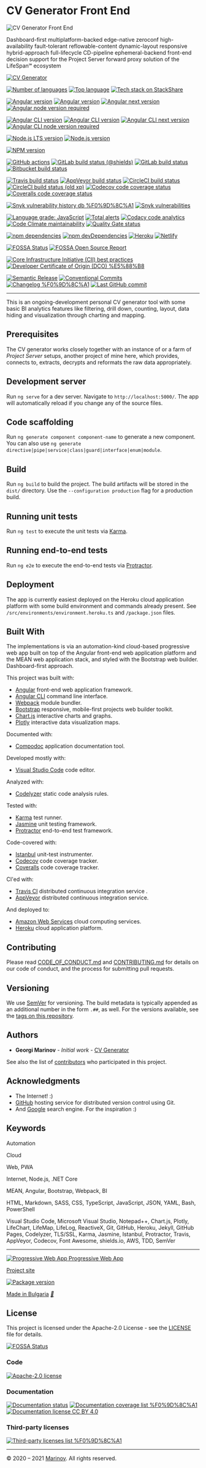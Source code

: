 # CV Generator Front End

![CV Generator Front End](https://github.com/Yrkki/cv-generator-life-logo/blob/master/favicon/cv-generator-fe/favicon/favicon.ico?raw=true)

Dashboard-first multiplatform-backed edge-native zeroconf high-availability fault-tolerant reflowable-content dynamic-layout responsive hybrid-approach full-lifecycle CD-pipeline ephemeral-backend front-end decision support for the Project Server forward proxy solution of the LifeSpan℠ ecosystem

[![CV Generator](https://cv-generator-project-server.herokuapp.com/images/assets/CV%20Generator%20architecture.png)](http://cvgenerator.marinov.link/ "CV Generator")

[![Number of languages](https://img.shields.io/github/languages/count/Yrkki/cv-generator-fe.svg)](https://github.com/Yrkki/cv-generator-fe "Number of languages")
[![Top language](https://img.shields.io/github/languages/top/Yrkki/cv-generator-fe.svg)](https://github.com/Yrkki/cv-generator-fe "Top language")
[![Tech stack on StackShare](https://img.shields.io/badge/tech-stack-0690fa.svg)](https://stackshare.io/Yrkki/cv-generator "Tech stack on StackShare")

[![Angular version](https://img.shields.io/github/package-json/dependency-version/yrkki/cv-generator-fe/@angular/core)](https://github.com/Yrkki/cv-generator-fe/blob/master/package.json "Angular version")
[![Angular version](https://img.shields.io/npm/v/@angular/core.svg?label=latest)](https://www.npmjs.com/package/@angular/core "Angular version")
[![Angular next version](https://img.shields.io/npm/v/@angular/core/next.svg?label=next)](https://www.npmjs.com/package/@angular/core/v/next "Angular next version")
[![Angular node version required](https://img.shields.io/node/v/@angular/core)](https://www.npmjs.com/package/@angular/core "Angular node version required")

[![Angular CLI version](https://img.shields.io/github/package-json/dependency-version/yrkki/cv-generator-fe/dev/@angular/cli)](https://github.com/Yrkki/cv-generator-fe/blob/master/package.json "Angular CLI version")
[![Angular CLI version](https://img.shields.io/npm/v/@angular/cli.svg?label=latest)](https://www.npmjs.com/package/@angular/cli "Angular CLI version")
[![Angular CLI next version](https://img.shields.io/npm/v/@angular/cli/next.svg?label=next)](https://www.npmjs.com/package/@angular/cli/v/next "Angular CLI next version")
[![Angular CLI node version required](https://img.shields.io/node/v/@angular/cli)](https://www.npmjs.com/package/@angular/cli "Angular CLI node version required")

[![Node.js LTS version](https://img.shields.io/npm/v/node/lts.svg?label=node@lts)](https://www.npmjs.com/package/node/v/lts "Node.js LTS version")
[![Node.js version](https://img.shields.io/npm/v/node.svg?label=node)](https://www.npmjs.com/package/node "Node.js version")

[![NPM version](https://img.shields.io/npm/v/npm.svg)](https://www.npmjs.com/package/npm "NPM version")

[![GitHub actions](https://img.shields.io/gitlab/pipeline/Yrkki/cv-generator-fe/master?logo=github)](https://github.com/Yrkki/cv-generator-fe/actions "GitHub actions")
[![GitLab build status (@shields)](https://img.shields.io/gitlab/pipeline/Yrkki/cv-generator-fe/master?logo=gitlab)](https://gitlab.com/Yrkki/cv-generator-fe/-/pipelines "GitLab build status (@shields)")
[![GitLab build status](https://gitlab.com/Yrkki/cv-generator-fe/badges/master/pipeline.svg)](https://gitlab.com/Yrkki/cv-generator-fe/-/pipelines "GitLab build status")
[![Bitbucket build status](https://img.shields.io/bitbucket/pipelines/Yrkki/cv-generator-fe/master?logo=bitbucket&logoColor=0052cc)](https://bitbucket.org/Yrkki/cv-generator-fe/addon/pipelines/home "Bitbucket build status")

[![Travis build status](https://api.travis-ci.com/Yrkki/cv-generator-fe.svg?branch=master)](https://app.travis-ci.com/github/Yrkki/cv-generator-fe/builds "Travis build status")
[![AppVeyor build status](https://ci.appveyor.com/api/projects/status/8jco03v5wvojnqu0?svg=true)](https://ci.appveyor.com/project/Yrkki/cv-generator-fe "AppVeyor build status")
[![CircleCI build status](https://img.shields.io/circleci/build/github/Yrkki/cv-generator-fe?logo=circleci&token=cecd81eb8377394888c00e076646a0801cd07712)](https://app.circleci.com/pipelines/github/Yrkki/cv-generator-fe "CircleCI build status")
[![CircleCI build status (old xp)](https://circleci.com/gh/Yrkki/cv-generator-fe.svg?style=svg)](https://circleci.com/gh/Yrkki/cv-generator-fe "CircleCI build status (old xp)")
[![Codecov code coverage status](https://codecov.io/gh/Yrkki/cv-generator-fe/branch/master/graph/badge.svg)](https://codecov.io/gh/Yrkki/cv-generator-fe?search=&trend=all%20time "Codecov code coverage status")
[![Coveralls code coverage status](https://coveralls.io/repos/github/Yrkki/cv-generator-fe/badge.svg?branch=master)](https://coveralls.io/github/Yrkki/cv-generator-fe?branch=master "Coveralls code coverage status")

[![Snyk vulnerability history db %F0%9D%8C%A1](https://img.shields.io/badge/vulnerability%20history-db%20%F0%9D%8C%A1-success?logo=snyk&logoColor=4c4a73)](https://snyk.io/vuln/npm:cv-generator-fe "Snyk vulnerability history db")
[![Snyk vulnerabilities](https://img.shields.io/snyk/vulnerabilities/github/yrkki/cv-generator-fe)](https://app.snyk.io/org/yrkki/project/fa16a2a4-b6e4-4261-9c6e-b02397763950 "Snyk vulnerabilities")

[![Language grade: JavaScript](https://img.shields.io/lgtm/grade/javascript/g/Yrkki/cv-generator-fe.svg?logo=lgtm)](https://lgtm.com/projects/g/Yrkki/cv-generator-fe/context:javascript "Language grade: JavaScript")
[![Total alerts](https://img.shields.io/lgtm/alerts/g/Yrkki/cv-generator-fe.svg?logo=lgtm)](https://lgtm.com/projects/g/Yrkki/cv-generator-fe/alerts/ "Total alerts")
[![Codacy code analytics](https://app.codacy.com/project/badge/Grade/7af76c2472f942b6a34eefe67507caed)](https://www.codacy.com/manual/Yrkki/cv-generator-fe?utm_source=github.com&amp;utm_medium=referral&amp;utm_content=Yrkki/cv-generator-fe&amp;utm_campaign=Badge_Grade "Codacy code analytics")
[![Code Climate maintainability](https://api.codeclimate.com/v1/badges/f65c044a3966e1bccda6/maintainability)](https://codeclimate.com/github/Yrkki/cv-generator-fe/maintainability "Code Climate maintainability")
[![Quality Gate status](https://sonarcloud.io/api/project_badges/measure?project=Yrkki_cv-generator-fe&metric=alert_status)](https://sonarcloud.io/dashboard?id=Yrkki_cv-generator-fe "Quality Gate status")

[![npm dependencies](https://status.david-dm.org/gh/Yrkki/cv-generator-fe.svg)](https://david-dm.org/Yrkki/cv-generator-fe "npm dependencies")
[![npm devDependencies](https://status.david-dm.org/gh/Yrkki/cv-generator-fe.svg?type=dev)](https://david-dm.org/Yrkki/cv-generator-fe?type=dev "npm devDependencies")
[![Heroku](https://heroku-badges.herokuapp.com/?app=cv-generator-fe)](https://dashboard.heroku.com/apps/cv-generator-fe "Heroku")
[![Netlify](https://api.netlify.com/api/v1/badges/ae6d4bad-8989-4718-aa4d-c67390782144/deploy-status)](https://app.netlify.com/sites/cv-generator-fe/deploys "Netlify")

[![FOSSA Status](https://app.fossa.com/api/projects/git%2Bgithub.com%2FYrkki%2Fcv-generator-fe.svg?type=shield)](https://app.fossa.com/projects/git%2Bgithub.com%2FYrkki%2Fcv-generator-fe?ref=badge_shield "FOSSA Status")
[![FOSSA Open Source Report](https://img.shields.io/badge/FOSSA%20Open%20Source%20Report-report%20%F0%9D%8C%A1-brightgreen.svg)](https://app.fossa.com/reports/ae4aa42b-a271-4926-84a9-a00999f70100 "FOSSA Open Source Report")

[![Core Infrastructure Initiative (CII) best practices](https://bestpractices.coreinfrastructure.org/projects/4848/badge)](https://bestpractices.coreinfrastructure.org/projects/4848 "Core Infrastructure Initiative (CII) best practices")
[![Developer Certificate of Origin (DCO) %E5%88%B8](https://img.shields.io/badge/DCO-certificate%20%E5%88%B8-success)](https://developercertificate.org "Developer Certificate of Origin (DCO)")

[![Semantic Release](https://img.shields.io/badge/%20%20%F0%9F%93%A6%F0%9F%9A%80-semantic--release-e10079.svg)](https://github.com/semantic-release/semantic-release "Semantic Release")
[![Conventional Commits](https://img.shields.io/badge/Conventional%20Commits-1.0.0-brightgreen.svg)](https://conventionalcommits.org "Conventional Commits")
[![Changelog %F0%9D%8C%A1](https://img.shields.io/badge/changelog-log%20%F0%9D%8C%A1-success)](https://github.com/Yrkki/cv-generator-fe/blob/master/CHANGELOG.md "Changelog")
[![Last GitHub commit](https://img.shields.io/github/last-commit/Yrkki/cv-generator-fe.svg)](https://github.com/Yrkki/cv-generator-fe/commit/master "Last GitHub commit")

***

This is an ongoing-development personal CV generator tool with some basic BI analytics features like filtering, drill down, counting, layout, data hiding and visualization through charting and mapping.

## Prerequisites

The CV generator works closely together with an instance of or a farm of *Project Server* setups, another project of mine here, which provides, connects to, extracts, decrypts and reformats the raw data appropriately.

## Development server

Run `ng serve` for a dev server. Navigate to `http://localhost:5000/`. The app will automatically reload if you change any of the source files.

## Code scaffolding

Run `ng generate component component-name` to generate a new component. You can also use `ng generate directive|pipe|service|class|guard|interface|enum|module`.

## Build

Run `ng build` to build the project. The build artifacts will be stored in the `dist/` directory. Use the `--configuration production` flag for a production build.

## Running unit tests

Run `ng test` to execute the unit tests via [Karma](https://karma-runner.github.io).

## Running end-to-end tests

Run `ng e2e` to execute the end-to-end tests via [Protractor](https://www.protractortest.org/).

## Deployment

The app is currently easiest deployed on the Heroku cloud application platform with some build environment and commands already present. See `/src/environments/environment.heroku.ts` and `/package.json` files.

## Built With

The implementations is via an automation-kind cloud-based progressive web app built on top of the Angular front-end web application platform and the MEAN web application stack, and styled with the Bootstrap web builder. Dashboard-first approach.

This project was built with:

* [Angular](https://angular.io/) front-end web application framework.
* [Angular CLI](https://github.com/angular/angular-cli) command line interface.
* [Webpack](https://webpack.js.org/) module bundler.
* [Bootstrap](https://getbootstrap.com/) responsive, mobile-first projects web builder toolkit.
* [Chart.js](https://www.chartjs.org/) interactive charts and graphs.
* [Plotly](https://plot.ly/) interactive data visualization maps.

Documented with:

* [Compodoc](https://compodoc.app/) application documentation tool.

Developed mostly with:

* [Visual Studio Code](https://code.visualstudio.com/) code editor.

Analyzed with:

* [Codelyzer](https://www.npmjs.com/package/codelyzer/) static code analysis rules.

Tested with:

* [Karma](https://karma-runner.github.io/) test runner.
* [Jasmine](https://jasmine.github.io/) unit testing framework.
* [Protractor](https://www.protractortest.org/) end-to-end test framework.

Code-covered with:

* [Istanbul](https://istanbul.js.org/) unit-test instrumenter.
* [Codecov](https://codecov.io/) code coverage tracker.
* [Coveralls](https://coveralls.io) code coverage tracker.

CI'ed with:

* [Travis CI](https://www.travis-ci.com/) distributed continuous integration service .
* [AppVeyor](https://www.appveyor.com/) distributed continuous integration service.

And deployed to:

* [Amazon Web Services](https://aws.amazon.com/) cloud computing services.
* [Heroku](https://www.heroku.com/) cloud application platform.

## Contributing

Please read [CODE_OF_CONDUCT.md](https://github.com/Yrkki/cv-generator-fe/blob/master/CODE_OF_CONDUCT.md) and [CONTRIBUTING.md](https://github.com/Yrkki/cv-generator-fe/blob/master/CONTRIBUTING.md) for details on our code of conduct, and the process for submitting pull requests.

## Versioning

We use [SemVer](https://semver.org/) for versioning. The build metadata is typically appended as an additional number in the form `.##`, as well. For the versions available, see the [tags on this repository](https://github.com/Yrkki/cv-generator-fe/tags).

## Authors

* **Georgi Marinov** - *Initial work* - [CV Generator](https://github.com/Yrkki/cv-generator-fe)

See also the list of [contributors](https://github.com/Yrkki/cv-generator-fe/contributors) who participated in this project.

## Acknowledgments

* The Internet! :)
* [GitHub](https://github.com/) hosting service for distributed version control using Git.
* And [Google](https://www.google.com) search engine. For the inspiration :)

## Keywords

Automation

Cloud

Web, PWA

Internet, Node.js, .NET Core

MEAN, Angular, Bootstrap, Webpack, BI

HTML, Markdown, SASS, CSS, TypeScript, JavaScript, JSON, YAML, Bash, PowerShell

Visual Studio Code, Microsoft Visual Studio, Notepad++, Chart.js, Plotly, LifeChart, LifeMap, LifeLog, ReactiveX, Git, GitHub, Heroku, Jekyll, GitHub Pages, Codelyzer, TLS/SSL, Karma, Jasmine, Istanbul, Protractor, Travis, AppVeyor, Codecov, Font Awesome, shields.io, AWS, TDD, SemVer

***

[![Progressive Web App](https://user-images.githubusercontent.com/3104648/28351989-7f68389e-6c4b-11e7-9bf2-e9fcd4977e7a.png) Progressive Web App](https://developers.google.com/web/progressive-web-apps/ "Progressive Web App")

[Project site](https://yrkki.github.io/cv-generator-fe/ "Project site")

[![Package version](https://img.shields.io/github/package-json/v/Yrkki/cv-generator-fe.svg)](https://github.com/Yrkki/cv-generator-fe "Package version")

[Made in Bulgaria](https://www.google.com/search?q=Bulgaria&tbm=isch "Bulgaria") [*🌹*](https://www.google.com/search?q=rose+valley+kazanlak&tbm=isch "Rose Valley")

## License

This project is licensed under the Apache-2.0 License - see the [LICENSE](https://github.com/Yrkki/cv-generator-fe/blob/master/LICENSE) file for details.

[![FOSSA Status](https://app.fossa.com/api/projects/git%2Bgithub.com%2FYrkki%2Fcv-generator-fe.svg?type=large)](https://app.fossa.com/projects/git%2Bgithub.com%2FYrkki%2Fcv-generator-fe?ref=badge_large "FOSSA Status")

### Code

[![Apache-2.0 license](https://img.shields.io/badge/license-Apache--2.0-brightgreen.svg)](https://opensource.org/licenses/Apache-2.0 "Apache-2.0 license")  

### Documentation

[![Documentation status](https://cv-generator-fe.herokuapp.com/documentation/images/coverage-badge-documentation.svg)](https://cv-generator-fe.herokuapp.com/documentation/index.html "Documentation status")
[![Documentation coverage list %F0%9D%8C%A1](https://img.shields.io/badge/documentation%20coverage-list%20%F0%9D%8C%A1-success.svg)](https://cv-generator-fe.herokuapp.com/documentation/coverage.html "Documentation coverage list")
[![Documentation license CC BY 4.0](https://img.shields.io/badge/documentation%20license-CC%20BY%204.0%20%F0%9D%8C%A1-brightgreen.svg)](https://creativecommons.org/licenses/by/4.0 "Documentation license CC BY 4.0")

### Third-party licenses

[![Third-party licenses list %F0%9D%8C%A1](https://img.shields.io/badge/Third--party%20licenses-list%20%F0%9D%8C%A1-brightgreen.svg)](https://cv-generator-fe.herokuapp.com/3rdpartylicenses.txt "Third-party licenses list")

---

© 2020 – 2021 [Marinov](http://marinov.link "Marinov"). All rights reserved.
